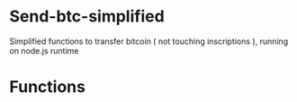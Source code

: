 # Send-btc-simplified
Simplified functions to transfer bitcoin ( not touching inscriptions ), running on node.js runtime

# Functions

